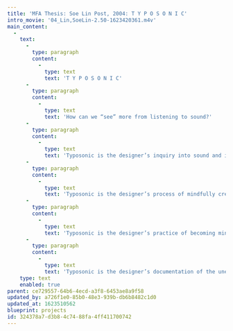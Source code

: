 ```yaml
---
title: 'MFA Thesis: Soe Lin Post, 2004: T Y P O S O N I C'
intro_movie: '04_Lin,SoeLin-2.50-1623420361.m4v'
main_content:
  -
    text:
      -
        type: paragraph
        content:
          -
            type: text
            text: 'T Y P O S O N I C'
      -
        type: paragraph
        content:
          -
            type: text
            text: 'How can we “see” more from listening to sound?'
      -
        type: paragraph
        content:
          -
            type: text
            text: 'Typosonic is the designer’s inquiry into sound and its relationships to graphic design. Sound’s relationship to typography, and graphic forms will be discussed. How can sound be used to enhance visual communication? How can sound inspire creativity?'
      -
        type: paragraph
        content:
          -
            type: text
            text: 'Typosonic is the designer’s process of mindfully creating graphic designs by listening intently and contemplatively. It is a process that requires much effort and practice cultivating concentration and inquiry by activating the mind to see clearly into the impermanent and conditioned nature of reality.'
      -
        type: paragraph
        content:
          -
            type: text
            text: 'Typosonic is the designer’s practice of becoming mindful in all aspects of daily life. Through meditative listening, the designer’s habits and preconceptions that hinder creativity arise to the surface where they can be observed. Once these hindrances are on the surface, letting them go require mindful observation.'
      -
        type: paragraph
        content:
          -
            type: text
            text: 'Typosonic is the designer’s documentation of the unexpected moments and results that arise from inquiry, process and practice of listening mindfully.'
    type: text
    enabled: true
parent: ce729557-64b6-4ecd-a3f8-6453ae8a9f58
updated_by: a726f1e0-85b0-48e3-939b-db6b8482c1d0
updated_at: 1623510562
blueprint: projects
id: 324378a7-d3b8-4c74-88fa-4ff411700742
---
```


